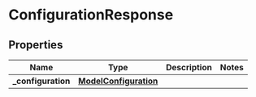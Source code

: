 
# ConfigurationResponse

## Properties
Name | Type | Description | Notes
------------ | ------------- | ------------- | -------------
**_configuration** | [**ModelConfiguration**](ModelConfiguration.md) |  | 




